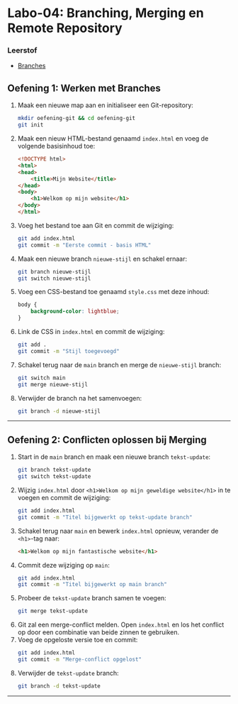 # Labo-04: Branching, Merging en Remote Repository

### Leerstof
- [Branches](/Git/branching.md)

## Oefening 1: Werken met Branches

1. Maak een nieuwe map aan en initialiseer een Git-repository:
    ```sh
    mkdir oefening-git && cd oefening-git
    git init
    ```
2. Maak een nieuw HTML-bestand genaamd `index.html` en voeg de volgende basisinhoud toe:
    ```html
    <!DOCTYPE html>
    <html>
    <head>
        <title>Mijn Website</title>
    </head>
    <body>
        <h1>Welkom op mijn website</h1>
    </body>
    </html>
    ```
3. Voeg het bestand toe aan Git en commit de wijziging:
    ```sh
    git add index.html
    git commit -m "Eerste commit - basis HTML"
    ```
4. Maak een nieuwe branch `nieuwe-stijl` en schakel ernaar:
    ```sh
    git branch nieuwe-stijl
    git switch nieuwe-stijl
    ```
5. Voeg een CSS-bestand toe genaamd `style.css` met deze inhoud:
    ```css
    body {
        background-color: lightblue;
    }
    ```
6. Link de CSS in `index.html` en commit de wijziging:
    ```sh
    git add .
    git commit -m "Stijl toegevoegd"
    ```
7. Schakel terug naar de `main` branch en merge de `nieuwe-stijl` branch:
    ```sh
    git switch main
    git merge nieuwe-stijl
    ```
8. Verwijder de branch na het samenvoegen:
    ```sh
    git branch -d nieuwe-stijl
    ```

---

## Oefening 2: Conflicten oplossen bij Merging

1. Start in de `main` branch en maak een nieuwe branch `tekst-update`:
    ```sh
    git branch tekst-update
    git switch tekst-update
    ```
2. Wijzig `index.html` door `<h1>Welkom op mijn geweldige website</h1>` in te voegen en commit de wijziging:
    ```sh
    git add index.html
    git commit -m "Titel bijgewerkt op tekst-update branch"
    ```
3. Schakel terug naar `main` en bewerk `index.html` opnieuw, verander de `<h1>`-tag naar:
    ```html
    <h1>Welkom op mijn fantastische website</h1>
    ```
4. Commit deze wijziging op `main`:
    ```sh
    git add index.html
    git commit -m "Titel bijgewerkt op main branch"
    ```
5. Probeer de `tekst-update` branch samen te voegen:
    ```sh
    git merge tekst-update
    ```
6. Git zal een merge-conflict melden. Open `index.html` en los het conflict op door een combinatie van beide zinnen te gebruiken.
7. Voeg de opgeloste versie toe en commit:
    ```sh
    git add index.html
    git commit -m "Merge-conflict opgelost"
    ```
8. Verwijder de `tekst-update` branch:
    ```sh
    git branch -d tekst-update
    ```

---